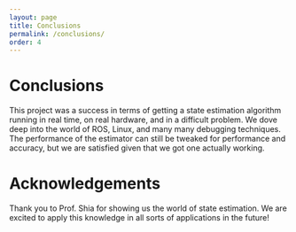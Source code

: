 ```yaml
---
layout: page
title: Conclusions
permalink: /conclusions/
order: 4
---
```


# Conclusions
This project was a success in terms of getting a state estimation algorithm running in real time, on real hardware, and in a difficult problem. We dove deep into the world of ROS, Linux, and many many debugging techniques. The performance of the estimator can still be tweaked for performance and accuracy, but we are satisfied given that we got one actually working. 


# Acknowledgements
Thank you to Prof. Shia for showing us the world of state estimation. We are excited to apply this knowledge in all sorts of applications in the future!